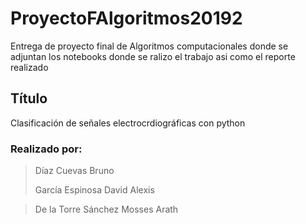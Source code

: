 # ProyectoFAlgoritmos20192
Entrega de proyecto final de Algoritmos computacionales donde se adjuntan los notebooks donde se ralizo el trabajo asi como el reporte realizado
## Título
Clasificación de señales electrocrdiográficas con python
### Realizado por:

>Díaz Cuevas Bruno
>
>García Espinosa David Alexis

>De la Torre Sánchez Mosses Arath
